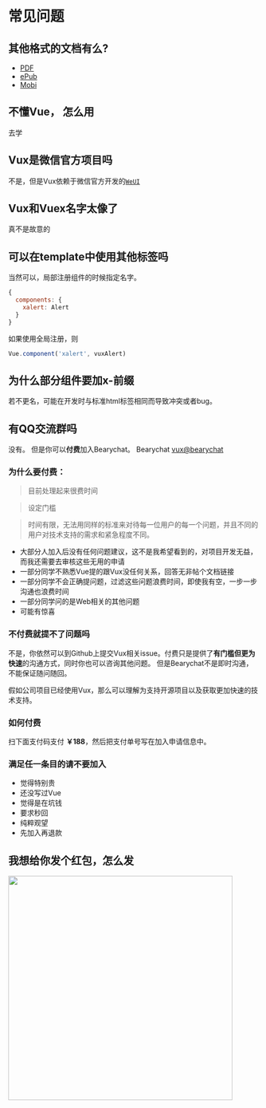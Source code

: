 # 常见问题

## 其他格式的文档有么?

+ [PDF](https://www.gitbook.com/download/pdf/book/vuxjs/vux)
+ [ePub](https://www.gitbook.com/download/epub/book/vuxjs/vux)
+ [Mobi](https://www.gitbook.com/download/mobi/book/vuxjs/vux)

## 不懂Vue， 怎么用

去学

## Vux是微信官方项目吗

不是，但是Vux依赖于微信官方开发的[`WeUI`](https://github.com/weui/weui)

## Vux和Vuex名字太像了

真不是故意的

## 可以在template中使用其他标签吗

当然可以，局部注册组件的时候指定名字。

``` js
{
  components: {
    xalert: Alert
  }
}

```

如果使用全局注册，则

``` js
Vue.component('xalert', vuxAlert)
```

## 为什么部分组件要加x-前缀

若不更名，可能在开发时与标准html标签相同而导致冲突或者bug。

## 有QQ交流群吗

没有。
但是你可以**付费**加入Bearychat。
Bearychat [vux@bearychat](https://vux.bearychat.com/)

### 为什么要付费：

> 目前处理起来很费时间

> 设定门槛

> 时间有限，无法用同样的标准来对待每一位用户的每一个问题，并且不同的用户对技术支持的需求和紧急程度不同。

- 大部分人加入后没有任何问题建议，这不是我希望看到的，对项目开发无益，而我还需要去审核这些无用的申请
- 一部分同学不熟悉Vue提的跟Vux没任何关系，回答无非帖个文档链接
- 一部分同学不会正确提问题，过滤这些问题浪费时间，即使我有空，一步一步沟通也浪费时间
- 一部分同学问的是Web相关的其他问题
- 可能有惊喜

### 不付费就提不了问题吗

不是，你依然可以到Github上提交Vux相关issue。付费只是提供了**有门槛但更为快速**的沟通方式，同时你也可以咨询其他问题。
但是Bearychat不是即时沟通，不能保证随问随回。

假如公司项目已经使用Vux，那么可以理解为支持开源项目以及获取更加快速的技术支持。

### 如何付费

扫下面支付码支付 **￥188**，然后把支付单号写在加入申请信息中。

### 满足任一条目的请不要加入

- 觉得特别贵
- 还没写过Vue
- 觉得是在坑钱
- 要求秒回
- 纯粹观望
- 先加入再退款

## 我想给你发个红包，怎么发

<img src="https://o3e85j0cv.qnssl.com/vux_pay.png" width="450">

